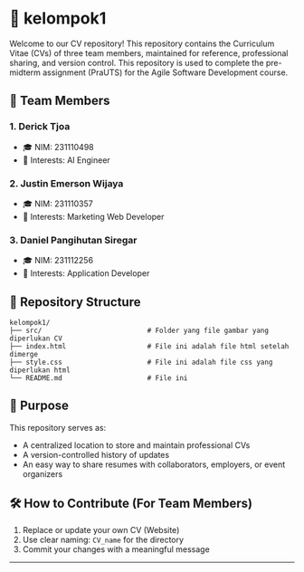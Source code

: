 # 📄 kelompok1

Welcome to our CV repository! This repository contains the Curriculum Vitae (CVs) of three team members, maintained for reference, professional sharing, and version control. This repository is used to complete the pre-midterm assignment (PraUTS) for the Agile Software Development course.

## 👥 Team Members

### 1. Derick Tjoa

- 🎓 NIM: 231110498
- 💼 Interests: AI Engineer

### 2. Justin Emerson Wijaya

- 🎓 NIM: 231110357
- 💼 Interests: Marketing Web Developer

### 3. Daniel Pangihutan Siregar

- 🎓 NIM: 231112256
- 💼 Interests: Application Developer

## 📂 Repository Structure

```
kelompok1/
├── src/                          # Folder yang file gambar yang diperlukan CV
├── index.html                    # File ini adalah file html setelah dimerge
├── style.css                     # File ini adalah file css yang diperlukan html
└── README.md                     # File ini
```

## 📌 Purpose

This repository serves as:

- A centralized location to store and maintain professional CVs
- A version-controlled history of updates
- An easy way to share resumes with collaborators, employers, or event organizers

## 🛠 How to Contribute (For Team Members)

1. Replace or update your own CV (Website)
2. Use clear naming: `CV_name` for the directory
3. Commit your changes with a meaningful message

---
